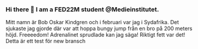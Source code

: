 ### Hi there 👋 I am a FED22M student @Medieinstitutet.

Mitt namn är Bob Oskar Kindgren och i februari var jag i Sydafrika. Det sjukaste jag gjorde där var att hoppa bungy jump från en bro på 200 meters höjd. Freeeedom! Adrenalinet sprudlade kan jag säga! Riktigt fett var det! Detta är ett test för new bransch

<!--
**boboskarkindgren/boboskarkindgren** is a ✨ _special_ ✨ repository because its `README.md` (this file) appears on your GitHub profile.

Here are some ideas to get you started:

- 🔭 I’m currently working on ...
- 🌱 I’m currently learning HTML and CSS
- 👯 I’m looking to collaborate on ...
- 🤔 I’m looking for help with ...
- 💬 Ask me about ...
- 📫 How to reach me: ...
- 😄 Pronouns: ...
- ⚡ Fun fact: ...
-->

